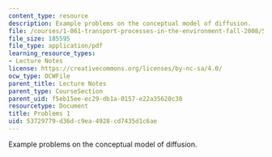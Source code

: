 ```yaml
---
content_type: resource
description: Example problems on the conceptual model of diffusion.
file: /courses/1-061-transport-processes-in-the-environment-fall-2008/53729779d36dc9ea4928cd7435d1c6ae_problems1.pdf
file_size: 185595
file_type: application/pdf
learning_resource_types:
- Lecture Notes
license: https://creativecommons.org/licenses/by-nc-sa/4.0/
ocw_type: OCWFile
parent_title: Lecture Notes
parent_type: CourseSection
parent_uid: f5eb15ee-ec29-db1a-0157-e22a35620c38
resourcetype: Document
title: Problems 1
uid: 53729779-d36d-c9ea-4928-cd7435d1c6ae
---
```

Example problems on the conceptual model of diffusion.